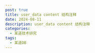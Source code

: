 ```yaml
---
post: true
title: user_data content 结构注释
date: 2024-08-11
description: user_data content 结构注释
categories:
  - 某道技术研究
tags:
  - 某道DB
---
```


```text

```